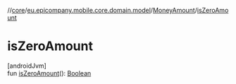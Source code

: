 //[core](../../../index.md)/[eu.epicompany.mobile.core.domain.model](../index.md)/[MoneyAmount](index.md)/[isZeroAmount](is-zero-amount.md)

# isZeroAmount

[androidJvm]\
fun [isZeroAmount](is-zero-amount.md)(): [Boolean](https://kotlinlang.org/api/latest/jvm/stdlib/kotlin/-boolean/index.html)
